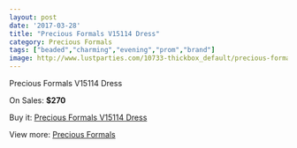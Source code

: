 ```yaml
---
layout: post
date: '2017-03-28'
title: "Precious Formals V15114 Dress"
category: Precious Formals
tags: ["beaded","charming","evening","prom","brand"]
image: http://www.lustparties.com/10733-thickbox_default/precious-formals-v15114-dress.jpg
---
```

Precious Formals V15114 Dress

On Sales: **$270**
<a href="https://www.lustparties.com/en/precious-formals/3671-precious-formals-v15114-dress.html"><amp-img layout="responsive" width="600" height="600" src="//www.lustparties.com/10733-thickbox_default/precious-formals-v15114-dress.jpg" alt="Precious Formals V15114 Dress 0" /></a>

Buy it: [Precious Formals V15114 Dress](https://www.lustparties.com/en/precious-formals/3671-precious-formals-v15114-dress.html "Precious Formals V15114 Dress")

View more: [Precious Formals](https://www.lustparties.com/en/18-precious-formals "Precious Formals")